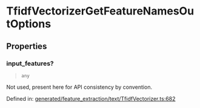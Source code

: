 # TfidfVectorizerGetFeatureNamesOutOptions

## Properties

### input\_features?

> `any`

Not used, present here for API consistency by convention.

Defined in:  [generated/feature\_extraction/text/TfidfVectorizer.ts:682](https://github.com/transitive-bullshit/scikit-learn-ts/blob/122b3c0/packages/sklearn/src/generated/feature_extraction/text/TfidfVectorizer.ts#L682)
